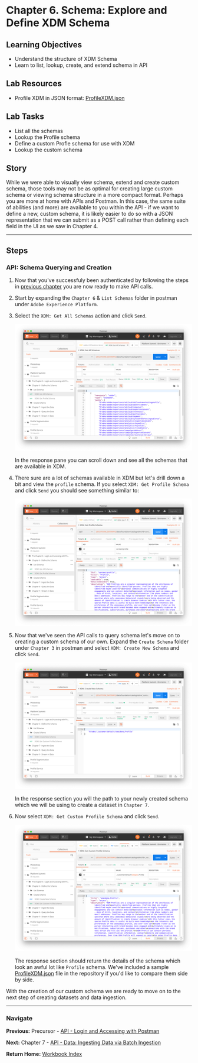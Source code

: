 # Chapter 6. Schema: Explore and Define XDM Schema

## Learning Objectives

- Understand the structure of XDM Schema
- Learn to list, lookup, create, and extend schema in API

## Lab Resources

- Profile XDM in JSON format: [ProfileXDM.json](../data/profileXDM.json)

## Lab Tasks

- List all the schemas
- Lookup the Profile schema
- Define a custom Profle schema for use with XDM
- Lookup the custom schema

## Story

While we were able to visually view schema, extend and create custom schema, those tools may not be as optimal for creating large custom schema or viewing schema structure in a more compact format. Perhaps you are more at home with APIs and Postman. In this case, the same suite of abilities (and more) are available to you within the API - if we want to define a new, custom schema, it is likely easier to do so with a JSON representation that we can submit as a POST call rather than defining each field in the UI as we saw in Chapter 4.

---

## Steps

### API: Schema Querying and Creation

1. Now that you've successfuly been authenticated by following the steps in [previous chapter](chapter-6-precursor.md) you are now ready to make API calls.
1. Start by expanding the `Chapter 6` & `List Schemas` folder in postman under `Adobe Experience Platform`.
1. Select the `XDM: Get All Schemas` action and click `Send`.

   ![](../images/chapter-3/get_all_schemas.png)

   In the response pane you can scroll down and see all the schemas that are available in XDM.

1. There sure are a lot of schemas available in XDM but let's drill down a bit and view the `profile` schema. If you select `XDM: Get Profile Schema` and click `Send` you should see something similar to:

   ![](../images/chapter-3/get_profile_schema.png)

1. Now that we've seen the API calls to query schema let's move on to creating a custom schema of our own. Expand the `Create Schema` folder under `Chapter 3` in postman and select `XDM: Create New Schema` and click `Send`.

   ![](../images/chapter-3/create_schema.png)

   In the response section you will the path to your newly created schema which we will be using to create a dataset in `Chapter 7`.

1. Now select `XDM: Get Custom Profile Schema` and click `Send`.

   ![](../images/chapter-3/get_custom_profile_schema.png)

   The response section should return the details of the schema which look an awful lot like `Profile` schema. We've included a sample [ProfileXDM.json](../data/profileXDM.json) file in the repository if you'd like to compare them side by side.

With the creation of our custom schema we are ready to move on to the next step of creating datasets and data ingestion.

---

### Navigate

**Previous:** Precursor - [API - Login and Accessing with Postman](chapter-6-precursor.md)

**Next:** Chapter 7 - [API - Data: Ingesting Data via Batch Ingestion](chapter-7.md)

**Return Home:** [Workbook Index](../README.md)
